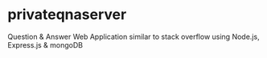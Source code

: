 # privateqnaserver
Question &amp; Answer Web Application similar to stack overflow using Node.js, Express.js &amp; mongoDB
